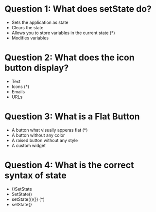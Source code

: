 # Question 1: What does setState do?
- Sets the application as state
- Clears the state
- Allows you to store variables in the current state (*)
- Modifies variables

# Question 2: What does the icon button display?
- Text
- Icons (*)
- Emails
- URLs

# Question 3: What is a Flat Button
- A button what visually apperas flat (*)
- A button without any color
- A raised button without any style
- A custom widget

# Question 4: What is the correct syntax of state
- ()SetState
- SetState()
- setState((){}) (*)
- setState{}